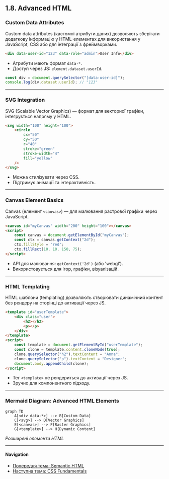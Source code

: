 ## 1.8. Advanced HTML

### Custom Data Attributes

Custom data attributes (кастомні атрибути даних) дозволяють зберігати додаткову інформацію у HTML-елементах для використання у JavaScript, CSS або для інтеграції з фреймворками.

```html
<div data-user-id="123" data-role="admin">User Info</div>
```

-   Атрибути мають формат `data-*`.
-   Доступ через JS: `element.dataset.userId`.

```js
const div = document.querySelector("[data-user-id]");
console.log(div.dataset.userId); // "123"
```

---

### SVG Integration

SVG (Scalable Vector Graphics) — формат для векторної графіки, інтегрується напряму у HTML.

```html
<svg width="100" height="100">
    <circle
        cx="50"
        cy="50"
        r="40"
        stroke="green"
        stroke-width="4"
        fill="yellow"
    />
</svg>
```

-   Можна стилізувати через CSS.
-   Підтримує анімації та інтерактивність.

---

### Canvas Element Basics

Canvas (елемент `<canvas>`) — для малювання растрової графіки через JavaScript.

```html
<canvas id="myCanvas" width="200" height="100"></canvas>
<script>
    const canvas = document.getElementById("myCanvas");
    const ctx = canvas.getContext("2d");
    ctx.fillStyle = "red";
    ctx.fillRect(10, 10, 150, 75);
</script>
```

-   API для малювання: `getContext('2d')` (або 'webgl').
-   Використовується для ігор, графіки, візуалізацій.

---

### HTML Templating

HTML шаблони (templating) дозволяють створювати динамічний контент без рендеру на сторінці до активації через JS.

```html
<template id="userTemplate">
    <div class="user">
        <h2></h2>
        <p></p>
    </div>
</template>
<script>
    const template = document.getElementById("userTemplate");
    const clone = template.content.cloneNode(true);
    clone.querySelector("h2").textContent = "Anna";
    clone.querySelector("p").textContent = "Designer";
    document.body.appendChild(clone);
</script>
```

-   Тег `<template>` не рендериться до активації через JS.
-   Зручно для компонентного підходу.

---

### Mermaid Diagram: Advanced HTML Elements

```mermaid
graph TD
    A[<div data-*>] --> B[Custom Data]
    C[<svg>] --> D[Vector Graphics]
    E[<canvas>] --> F[Raster Graphics]
    G[<template>] --> H[Dynamic Content]
```

_Розширені елементи HTML_

---

#### Navigation

-   [Попередня тема: Semantic HTML](1.7-semantic-html.md)
-   [Наступна тема: CSS Fundamentals](../2.1-css-fundamentals.md)
